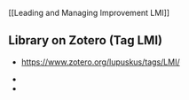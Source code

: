 [[Leading and Managing Improvement LMI]]
## Library on Zotero (Tag LMI)
- https://www.zotero.org/lupuskus/tags/LMI/
- 

- 